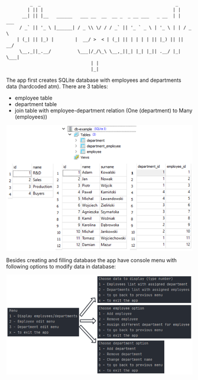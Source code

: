 		     _  _                                                   _       
		    | || |                                                 | |      
		  __| || |__   ______   ___ __  __  __ _  _ __ ___   _ __  | |  ___ 
		 / _` || '_ \ |______| / _ \\ \/ / / _` || '_ ` _ \ | '_ \ | | / _ \
		| (_| || |_) |        |  __/ >  < | (_| || | | | | || |_) || ||  __/
		 \__,_||_.__/          \___|/_/\_\ \__,_||_| |_| |_|| .__/ |_| \___|
								    | |             
								    |_|             
						    
The app first creates SQLite database with employees and departments data (hardcoded atm). There are 3 tables:
- employee table
- department table
- join table with employee-department relation (One (department) to Many (employees))

![DB](https://github.com/kubajabko/db-example/blob/master/img/db_tables.png)

Besides creating and filling database the app have console menu with following options to modify data in database:

![Menu](https://github.com/kubajabko/db-example/blob/master/img/menu.png)


